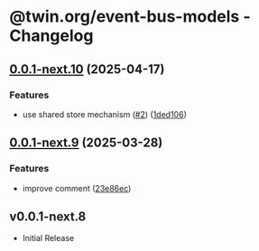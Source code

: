 # @twin.org/event-bus-models - Changelog

## [0.0.1-next.10](https://github.com/twinfoundation/event-bus/compare/event-bus-models-v0.0.1-next.9...event-bus-models-v0.0.1-next.10) (2025-04-17)


### Features

* use shared store mechanism ([#2](https://github.com/twinfoundation/event-bus/issues/2)) ([1ded106](https://github.com/twinfoundation/event-bus/commit/1ded10684e8fab4a5138231e9f2ab49e43590f00))

## [0.0.1-next.9](https://github.com/twinfoundation/event-bus/compare/event-bus-models-v0.0.1-next.8...event-bus-models-v0.0.1-next.9) (2025-03-28)


### Features

* improve comment ([23e86ec](https://github.com/twinfoundation/event-bus/commit/23e86ecb0ad7cc94b0ebf414e51c7ac1e7f0afd3))

## v0.0.1-next.8

- Initial Release
